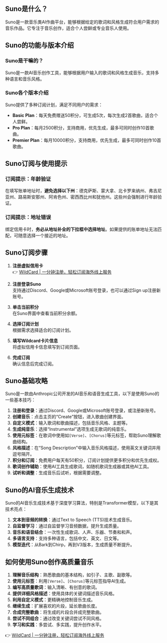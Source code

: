 ## Suno是什么？

Suno是一款音乐类AI作曲平台，能够根据给定的歌词和风格生成符合用户需求的音乐作品。它专注于音乐创作，适合个人尝鲜或专业音乐人使用。

## Suno的功能与版本介绍

### Suno是干嘛的？

Suno是一款AI音乐创作工具，能够根据用户输入的歌词和风格生成音乐，支持多种语言和音乐风格。

### Suno各个版本介绍

Suno提供了多种订阅计划，满足不同用户的需求：

- **Basic Plan**：每天免费赠送50积分，可生成5次，每次生成2首歌曲，适合个人尝鲜。
- **Pro Plan**：每月2500积分，支持商用，优先生成，最多可同时创作10首歌曲。
- **Premier Plan**：每月10000积分，支持商用，优先生成，最多可同时创作10首歌曲。

## Suno订阅与使用提示

### 订阅提示：年龄验证

在填写账单地址时，**避免选择以下州**：德克萨斯、蒙大拿、北卡罗来纳州、弗吉尼亚州、路易斯安那州、阿肯色州、密西西比州和犹他州。这些州会强制进行年龄验证。

### 订阅提示：地址错误

绑定信用卡时，**务必从地址补全的下拉框中选择地址**。如果提供的账单地址无法匹配，可随意选择一个接近的地址。

## Suno订阅步骤

1. **注册虚拟信用卡**  
   👉 [WildCard | 一分钟注册，轻松订阅海外线上服务](https://bit.ly/bewildcard)

2. **注册登录Suno**  
   支持通过Discord、Google或Microsoft账号登录，也可以通过Sign up注册新账号。

3. **单击当前积分**  
   在Suno界面中查看当前积分余额。

4. **选择订阅计划**  
   根据需求选择适合的订阅计划。

5. **填写Wildcard卡片信息**  
   将虚拟信用卡信息填写到订阅页面。

6. **完成订阅**  
   确认信息后完成订阅。

## Suno基础攻略

Suno是一款由Anthropic公司开发的AI音乐和语音生成工具，以下是使用Suno的一些基本技巧：

1. **注册和登录**：通过Discord、Google或Microsoft账号登录，或注册新账号。
2. **创建音乐**：点击主页的“Create”按钮，进入歌曲创建界面。
3. **自定义模式**：输入歌词和歌曲描述，包括音乐风格、主题等。
4. **生成纯音乐**：选择“Instrumental”选项生成无歌词的纯音乐。
5. **使用元标签**：在歌词中使用如`[Verse]`、`[Chorus]`等元标签，帮助Suno理解歌曲结构。
6. **风格描述**：在“Song Description”中输入音乐风格描述，使用英文关键词并用逗号隔开。
7. **积分和订阅**：免费用户每天有50积分，订阅计划提供更多积分和优先生成权。
8. **歌词创作辅助**：使用AI工具生成歌词，如随机歌词生成器或其他AI工具。
9. **试听和调整**：生成音乐后试听，根据需要调整。

## Suno的AI音乐生成技术

Suno的AI音乐生成技术基于深度学习算法，特别是Transformer模型，以下是其技术亮点：

1. **文本到音频的转换**：通过Text to Speech (TTS)技术生成音乐。
2. **自监督学习**：通过自监督学习音频数据，提升生成质量。
3. **音乐和语音结合**：一次性生成歌词、人声、乐器、节奏和和声。
4. **多语言支持**：支持多种语言，包括中文、英文、日文等。
5. **模型迭代**：从Bark到Chirp，再到V3版本，生成质量不断提升。

## 如何使用Suno创作高质量音乐

1. **理解音乐结构**：熟悉歌曲的基本结构，如引子、主歌、副歌等。
2. **使用元标签**：利用`[Verse]`、`[Chorus]`等元标签指导AI生成。
3. **编写高质量歌词**：输入清晰、有创意的歌词。
4. **提供详细风格描述**：使用具体的关键词描述音乐风格。
5. **利用自定义模式**：更精确地控制音乐生成。
6. **继续生成**：扩展喜欢的片段，延长歌曲长度。
7. **合成完整歌曲**：将生成的片段合并成完整歌曲。
8. **尝试不同组合**：通过改变关键词尝试不同风格。
9. **学习和实践**：多尝试、多实践，提升创作水平。

👉 [WildCard | 一分钟注册，轻松订阅海外线上服务](https://bit.ly/bewildcard)